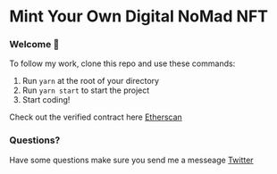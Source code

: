# Mint Your Own Digital NoMad NFT

### **Welcome 👋**
To follow my work, clone this repo and use these commands:

1. Run `yarn` at the root of your directory
2. Run `yarn start` to start the project
3. Start coding!

Check out the verified contract here [Etherscan](https://goerli.etherscan.io/address/0xcc56be298a8125d579e8141f1aa52e4a72629f37#code)

### **Questions?**
Have some questions make sure you send me a messeage [Twitter](https://twitter.com/JamalForbes_)